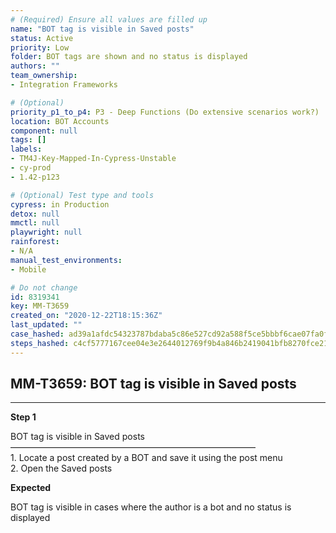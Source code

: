 ```yaml
---
# (Required) Ensure all values are filled up
name: "BOT tag is visible in Saved posts"
status: Active
priority: Low
folder: BOT tags are shown and no status is displayed
authors: ""
team_ownership: 
- Integration Frameworks

# (Optional)
priority_p1_to_p4: P3 - Deep Functions (Do extensive scenarios work?)
location: BOT Accounts
component: null
tags: []
labels: 
- TM4J-Key-Mapped-In-Cypress-Unstable
- cy-prod
- 1.42-p123

# (Optional) Test type and tools
cypress: in Production
detox: null
mmctl: null
playwright: null
rainforest: 
- N/A
manual_test_environments: 
- Mobile

# Do not change
id: 8319341
key: MM-T3659
created_on: "2020-12-22T18:15:36Z"
last_updated: ""
case_hashed: ad39a1afdc54323787bdaba5c86e527cd92a588f5ce5bbbf6cae07fa0f6e3e8c4eed1c37c237831fb6f778cc56b5b04a
steps_hashed: c4cf5777167cee04e3e2644012769f9b4a846b2419041bfb8270fce21cdfd483f50a145b9eb4096421800c2d802cfd09
---
```


<!-- (Auto-generated) Based on frontmatter's "key" and "name" -->

## MM-T3659: BOT tag is visible in Saved posts

---

**Step 1**

BOT tag is visible in Saved posts\
————————————————————————————\
1\. Locate a post created by a BOT and save it using the post menu\
2\. Open the Saved posts

**Expected**

BOT tag is visible in cases where the author is a bot and no status is displayed
